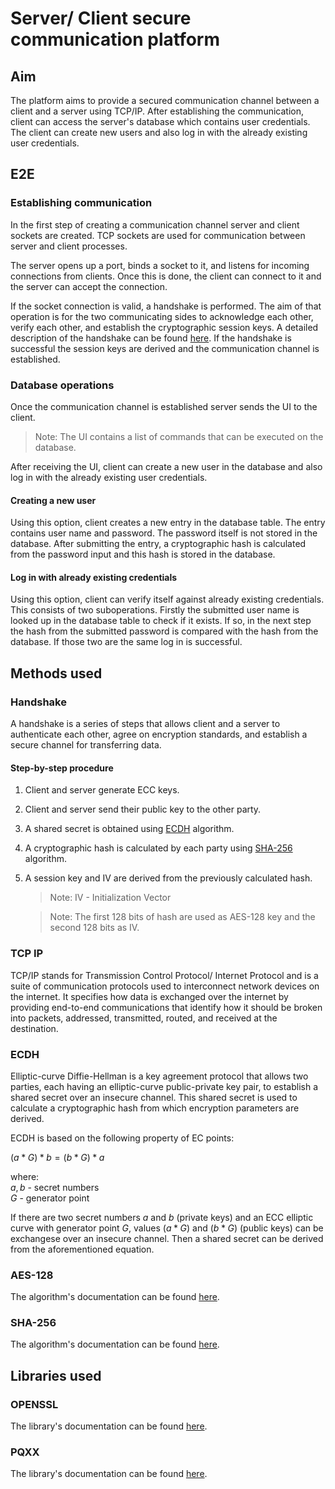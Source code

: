 # Server/ Client secure communication platform

## Aim

The platform aims to provide a secured communication channel between a client and a server using TCP/IP. After establishing the communication, client can access the server's database which contains user credentials. The client can create new users and also log in with the already existing user credentials.

## E2E

### Establishing communication

In the first step of creating a communication channel server and client sockets are created. TCP sockets are used for communication between server and client processes.</br>

The server opens up a port, binds a socket to it, and listens for incoming connections from clients. Once this is done, the client can connect to it and the server can accept the connection.</br>

If the socket connection is valid, a handshake is performed. The aim of that operation is for the two communicating sides to acknowledge each other, verify each other, and establish the cryptographic session keys. A detailed description of the handshake can be found [here](#handshake). If the handshake is successful the session keys are derived and the communication channel is established.

### Database operations

Once the communication channel is established server sends the UI to the client.

> Note: The UI contains a list of commands that can be executed on the database.

After receiving the UI, client can create a new user in the database and also log in with the already existing user credentials.

#### Creating a new user

Using this option, client creates a new entry in the database table. The entry contains user name and password. The password itself is not stored in the database. After submitting the entry, a cryptographic hash is calculated from the password input and this hash is stored in the database.

#### Log in with already existing credentials

Using this option, client can verify itself against already existing credentials. This consists of two suboperations. Firstly the submitted user name is looked up in the database table to check if it exists. If so, in the next step the hash from the submitted password is compared with the hash from the database. If those two are the same log in is successful.

## Methods used

### Handshake

A handshake is a series of steps that allows client and a server to authenticate each other, agree on encryption standards, and establish a secure channel for transferring data.

#### Step-by-step procedure

1. Client and server generate ECC keys.
2. Client and server send their public key to the other party.
3. A shared secret is obtained using [ECDH](#ecdh) algorithm.
4. A cryptographic hash is calculated by each party using [SHA-256](#sha-256) algorithm.
5. A session key and IV are derived from the previously calculated hash.
    > Note: IV - Initialization Vector

    > Note: The first 128 bits of hash are used as AES-128 key and the second 128 bits as IV.

### TCP IP

TCP/IP stands for Transmission Control Protocol/ Internet Protocol and is a suite of communication protocols used to interconnect network devices on the internet. It specifies how data is exchanged over the internet by providing end-to-end communications that identify how it should be broken into packets, addressed, transmitted, routed, and received at the destination.

### ECDH

Elliptic-curve Diffie-Hellman is a key agreement protocol that allows two parties, each having an elliptic-curve public-private key pair, to establish a shared secret over an insecure channel. This shared secret is used to calculate a cryptographic hash from which encryption parameters are derived.</br>

ECDH is based on the following property of EC points:

$(a * G) * b = (b * G) * a$

where:</br>
$a, b$ - secret numbers</br>
$G$ - generator point</br>

If there are two secret numbers $a$ and $b$ (private keys) and an ECC elliptic curve with generator point $G$, values $(a * G)$ and $(b * G)$ (public keys) can be exchangese over an insecure channel. Then a shared secret can be derived from the aforementioned equation.

### AES-128

The algorithm's documentation can be found [here](https://github.com/ogtomi/crypto_lib/blob/master/docs/aes.md).

### SHA-256

The algorithm's documentation can be found [here](https://github.com/ogtomi/crypto_lib/blob/master/docs/sha256.md).

## Libraries used
### OPENSSL

The library's documentation can be found [here](https://www.openssl.org/).

### PQXX

The library's documentation can be found [here](https://github.com/jtv/libpqxx).